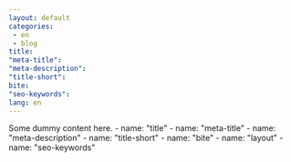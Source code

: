 ```yaml
---
layout: default
categories:
 - en
 - blog
title:
"meta-title":
"meta-description":
"title-short":
bite:
"seo-keywords":
lang: en
---
```


Some dummy content here.
      - name: "title"
      - name: "meta-title"
      - name: "meta-description"
      - name: "title-short"
      - name: "bite"
      - name: "layout"
      - name: "seo-keywords"
